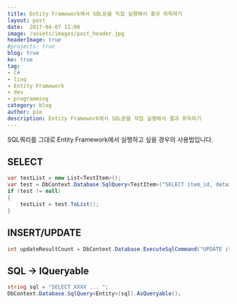 ```yaml
---
title: Entity Framework에서 SQL문을 직접 실행해서 결과 취득하기
layout: post
date:  2017-04-07 11:08
image: /assets/images/post_header.jpg
headerImage: true
#projects: true
blog: true
ko: true
tag:
- C#
- linq
- Entity Framework
- dev
- programming
category: blog
author: pie
description: Entity Framework에서 SQL문을 직접 실행해서 결과 취득하기
---
```


SQL쿼리를 그대로 Entity Framework에서 실행하고 싶을 경우의 사용법입니다.

## SELECT
```cs
var testList = new List<TestItem>();
var test = DbContext.Database.SqlQuery<TestItem>("SELECT item_id, details FROM item WHERE item_type = 1;");
if (test != null)
{
    testList = test.ToList();
}
```

## INSERT/UPDATE
```cs
int updateResultCount = DbContext.Database.ExecuteSqlCommand("UPDATE item SET item_type = '2' WHERE item_id = 11;");
```

## SQL -> IQueryable
```cs
string sql = "SELECT XXXX ... ";
DbContext.Database.SqlQuery<Entity>(sql).AsQueryable();
```
